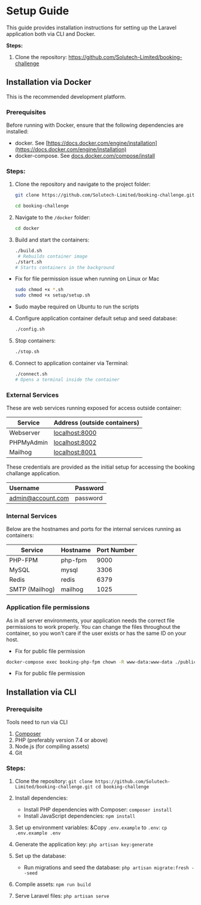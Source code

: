 # Setup Guide

This guide provides installation instructions for setting up the Laravel application both via CLI and Docker.

**Steps:**

1. Clone the repository: [https://github.com/Solutech-Limited/booking-challenge
   ](https://github.com/Solutech-Limited/booking-challenge)

## Installation via Docker

This is the recommended development platform.

### Prerequisites

Before running with Docker, ensure that the following dependencies are installed:

- docker. See [https://docs.docker.com/engine/installation](https://docs.docker.com/engine/installation)
- docker-compose. See [docs.docker.com/compose/install](https://docs.docker.com/compose/install/)

### Steps:

1. Clone the repository and navigate to the project folder:
    ```bash
    git clone https://github.com/Solutech-Limited/booking-challenge.git
   
    cd booking-challenge
    ```

2. Navigate to the `/docker` folder:
    ```bash
    cd docker
    ```
3. Build and start the containers:
    ```bash
    ./build.sh
     # Rebuilds container image
    ./start.sh
   # Starts containers in the background
    ```

* Fix for file permission issue when running on Linux or Mac
    ```bash
  sudo chmod +x *.sh 
  sudo chmod +x setup/setup.sh
    ```
* Sudo maybe required on Ubuntu to run the scripts

4. Configure application container default setup and seed database:
   ```bash
   ./config.sh
   ```
5. Stop containers:
    ```bash
    ./stop.sh
    ```
6. Connect to application container via Terminal:
    ```bash
    ./connect.sh
    # Opens a terminal inside the container
    ```

### External Services

These are web services running exposed for access outside container:

| Service    | Address (outside containers)            |
|------------|-----------------------------------------|
| Webserver  | [localhost:8000](http://localhost:8000) |
| PHPMyAdmin | [localhost:8002](http://localhost:8002) |
| Mailhog    | [localhost:8001](http://localhost:8001) |

These credentials are provided as the initial setup for accessing the booking challange application.

| **Username**      | **Password** |
|:------------------|--------------|
| admin@account.com | password     |

### Internal Services

Below are the hostnames and ports for the
internal services running as containers:

| Service        | Hostname | Port Number |
|----------------|----------|-------------|
| PHP-FPM        | php-fpm  | 9000        |
| MySQL          | mysql    | 3306        |
| Redis          | redis    | 6379        |
| SMTP (Mailhog) | mailhog  | 1025        |

### Application file permissions #

As in all server environments, your application needs the correct file permissions to work properly. You can change the
files throughout the container, so you won't care if the user exists or has the same ID on your host.

* Fix for public file permission

```bash
docker-compose exec booking-php-fpm chown -R www-data:www-data ./public
```

* Fix for public file permission

## Installation via CLI

### Prerequisite

Tools need to run via CLI

1. [Composer](https://getcomposer.org/download/)
2. PHP (preferably version 7.4 or above)
3. Node.js (for compiling assets)
4. Git

### Steps:

1. Clone the repository:
   `git clone https://github.com/Solutech-Limited/booking-challenge.git
   cd booking-challenge`

2. Install dependencies:
    * Install PHP dependencies with Composer:
      `composer install`
    * Install JavaScript dependencies:
      `npm install`
3. Set up environment variables:
   &Copy `.env.example` to `.env`:
   `cp .env.example .env`
4. Generate the application key:
   `php artisan key:generate`
5. Set up the database:
    * Run migrations and seed the database:
      `php artisan migrate:fresh --seed`
6. Compile assets:
   `npm run build`
7. Serve Laravel files:
   `php artisan serve`
